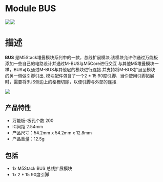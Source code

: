 # Module BUS

<div class="product_pic"><img src="assets/img/product_pics/module/module_bus_01.png"><img src="assets/img/product_pics/module/module_bus_02.png"></div>

# 描述

**BUS** 是M5Stack堆叠模块系列中的一款，总线扩展模块.该模块允许你通过万能板添加一些自己的电路设计并通过M-BUS与M5Core进行交互
与其他M5堆叠模块一样，BUS可以通过M-BUS与其他层的模块进行连接.并支持将M-BUS扩展至模块的另一侧做引脚引出,
模块配件包含了一个2 * 15 90度引脚，当你使用引脚拓展时，需要将BUS侧边上的格栅切除，以便引脚与外部的连接.

<img src="assets/img/product_pics/module/module_bus_05.png">

## 产品特性

- 万能板-板孔个数 200
- IC间距 2.54mm
- 产品尺寸：54.2mm x 54.2mm x 12.8mm
- 产品重量：12.5g

## 包括

-  1x M5Stack BUS 总线扩展模块
-  1x 2 * 15 90度引脚

<script>

   var purchase_link = 'https://m5stack.com/collections/m5-module/products/bus-module';


   anchor_search(purchase_link);
   scrollFunc();

</script>